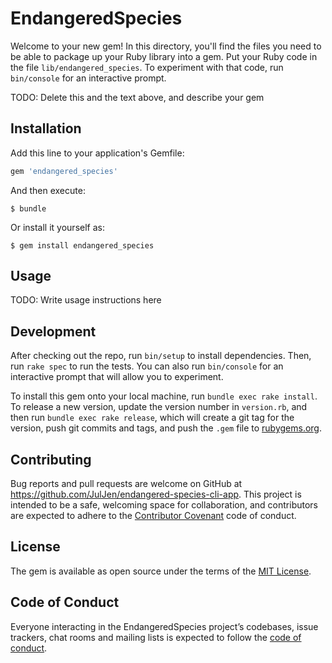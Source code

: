# EndangeredSpecies

Welcome to your new gem! In this directory, you'll find the files you need to be able to package up your Ruby library into a gem. Put your Ruby code in the file `lib/endangered_species`. To experiment with that code, run `bin/console` for an interactive prompt.

TODO: Delete this and the text above, and describe your gem

## Installation

Add this line to your application's Gemfile:

```ruby
gem 'endangered_species'
```

And then execute:

    $ bundle

Or install it yourself as:

    $ gem install endangered_species

## Usage

TODO: Write usage instructions here

## Development

After checking out the repo, run `bin/setup` to install dependencies. Then, run `rake spec` to run the tests. You can also run `bin/console` for an interactive prompt that will allow you to experiment.

To install this gem onto your local machine, run `bundle exec rake install`. To release a new version, update the version number in `version.rb`, and then run `bundle exec rake release`, which will create a git tag for the version, push git commits and tags, and push the `.gem` file to [rubygems.org](https://rubygems.org).

## Contributing

Bug reports and pull requests are welcome on GitHub at https://github.com/JulJen/endangered-species-cli-app. This project is intended to be a safe, welcoming space for collaboration, and contributors are expected to adhere to the [Contributor Covenant](http://contributor-covenant.org) code of conduct.

## License

The gem is available as open source under the terms of the [MIT License](https://opensource.org/licenses/MIT).

## Code of Conduct

Everyone interacting in the EndangeredSpecies project’s codebases, issue trackers, chat rooms and mailing lists is expected to follow the [code of conduct](https://github.com/JulJen/endangered_species/blob/master/CODE_OF_CONDUCT.md).
